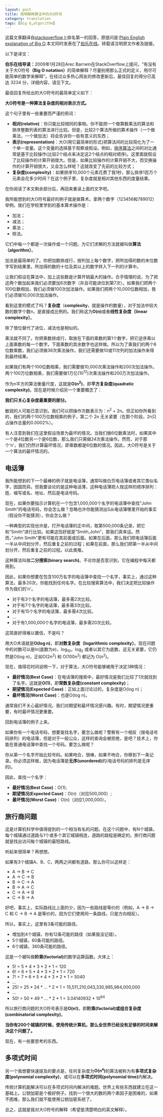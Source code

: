 ```yaml
---
layout: post
title: 简明解释算法中的大O符号
category: translation
tags: [Big O,algorithm]
---
```


这篇文章翻译自[stackoverflow](http://stackoverflow.com/questions/487258/plain-english-explanation-of-big-o/487278#487278)上排名第一的回答，原提问是:[Plain English explanation of Big O](http://stackoverflow.com/questions/487258/plain-english-explanation-of-big-o).本文同时发表在了[伯乐在线](http://blog.jobbole.com/55184/)。转载请注明原文作者及链接。

以下是译文：

<p><strong>伯乐在线导读：</strong>2009年1月28日Arec Barrwin在StackOverflow上提问，“有没有关于大O符号<b>（Big O notation）</b>的简单解释？尽量别用那么正式的定义，用尽可能简单的数学来解释”。在经过众多热心网友的修改更新后，最佳回复的得分已高达 3234 分，详细内容，请见下文。</p>
<p>最佳回复所给出的大O符号的最简单定义如下：</p>
<p><strong>大O符号是一种算法复杂度的相对表示方式。</strong></p>
<p>这个句子里有一些重要而严谨的用词：</p>
<ul>
<li><strong>相对(relative)</strong>：你只能比较相同的事物。你不能把一个做算数乘法的算法和排序整数列表的算法进行比较。但是，比较2个算法所做的算术操作（一个做乘法，一个做加法）将会告诉你一些有意义的东西；</li>
<li><strong>表示(representation)</strong>：大O(用它最简单的形式)把算法间的比较简化为了一个单一变量。这个变量的选择基于观察或假设。例如，<span class='wp_keywordlink'><a href="http://blog.jobbole.com/11745/" title="视觉直观感受 7 种常用的排序算法" target="_blank">排序算法</a></span>之间的对比通常是基于比较操作(比较2个结点来决定这2个结点的相对顺序)。这里面就假设了比较操作的计算开销很大。但是，如果比较操作的计算开销不大，而交换操作的计算开销很大，又会怎么样呢？这就改变了先前的比较方式；</li>
<li><strong>复杂度(complexity)</strong>：如果排序10,000个元素花费了我1秒，那么排序1百万个元素会花多少时间？在这个例子里，复杂度就是相对其他东西的度量结果。</li>
</ul>
<p>在你阅读了本文剩余部分后，再回来重读上面的文字吧。</p>
<p>我所能想到的大O符号最好的例子就是做算术。拿两个数字（123456和789012）举例。我们在学校里学到的基本算术操作是：</p>
<ul>
<li>加法；</li>
<li>减法；</li>
<li>乘法；</li>
<li>除法。</li>
</ul>
<p>它们中每一个都是一次操作或一个问题。为它们求解的方法就被叫做<strong>算法（algorithm）</strong>。</p>
<p>加法是最简单的了。你把加数排成行，按列加上每个数字，把所加得的数的末位数字写到结果里。所加得的数的十位及其以上的数字转入下一列的计算中。</p>
<p>让我们假设在算法中，加上这些数是计算开销最大的操作。合乎情理的说，为了把这两个数加起来我们必须要加6次数字（并且可能进位到第7次）。如果我们把两个100位数相加，我们必须做100次加法操作。如果我们把两个10,000位数相加，我们必须做10,000次加法操作。</p>
<p>看到这里的模式了吗？<strong>复杂度</strong>（<strong>complexity</strong>，就是操作的数量），对于加法中较大数的数字个数n，是直接成比例的。我们称这为<strong>O(n)</strong>或者<strong>线性复杂度（linear complexity）</strong>。</p>
<p>除了借位替代了进位，减法也是相似的。</p>
<p>乘法就不同了。你把乘数排成行，取放在下面的乘数的第1个数字，把它逆序乘以上面乘数的每一个数字。下面乘数的其余数字也这样做。所以为了乘我们的两个6位数乘数，我们必须做36次乘法操作。我们还需要做10或11次列的加法操作来得到最终结果。</p>
<p>如果我们有两个100位数相乘，我们需要做10,000次乘法操作和200次加法操作。两个100万位数相乘，我们需要做1万亿(10<sup>12</sup>)次乘法操作和200万次加法操作。</p>
<p>作为n平方的算法衡量尺度，这就是<strong>O(n<sup>2</sup>)</strong>，即<strong>平方复杂度(quadratic complexity)</strong>。现在是时候介绍另一个重要概念了：</p>
<p><strong>我们只关心复杂度最重要的部分。</strong></p>
<p>敏锐的人可能已意识到，我们可以把操作次数表示为：n<sup>2</sup> + 2n。但正如你所看到的，我们的两个100万位数相乘的例子，第二个 2n 无关紧要（在那个阶段，2n只占操作总量的0.0002%）。</p>
<p>有人注意到我们在这里假设场景为最坏的情况。当我们做6位数乘法时，如果其中一个是4位数另一个是6位数，那么我们只需做24次乘法操作。然而，对于那个&#8217;n'，我们仍然计算最坏情况，即乘数都是6位数的情况。因此，大O符号是关于一个算法的最坏情况的。</p>
<h2>电话簿</h2>
<p>我所能想到的下一个最棒的例子就是电话簿，通常叫做白页电话簿或者其它类似名字，因国而异。但我要谈论的是这种电话薄，这种电话薄把人按这样的顺序排列：姓、缩写或名、地址、然后是电话号码。</p>
<p>现在，如果你要指示计算机在一个包含1,000,000个名字的电话簿中查找&#8221;John Smith&#8221;的电话号码，你会怎么做？忽略也许你能猜测出S从电话簿哪里开始的事实（假设你不能猜测），你会怎么做？</p>
<p>一种典型的实现也许是，打开电话簿的正中间，取第500,000条记录，把它和&#8221;Smith&#8221;进行比较。如果这恰好就是&#8221;Smith,John&#8221;，那我们真幸运。然而，&#8221;John Smith&#8221;更有可能在其前面或后面。如果在后面，那么我们把电话簿后面一半从中间划分开，然后重复之前的过程；如果在前面，那么我们把第一半从中间划分开，然后重复之前的过程。以此类推。</p>
<p>这种算法叫做<strong>二分搜索(binary search)</strong>。不论你是否意识到，它在编程中每天都用到。</p>
<p>因此，如果你想要在包含100万名字的电话簿中查找一个名字，事实上，通过这种算法，最多20次，你能找到任何名字。在比较搜索算法中，我们决定把比较操作作为我们的&#8217;n'。</p>
<ul>
<li>对于有3个名字的电话簿，最多需2次比较。</li>
<li>对于有7个名字的电话簿，最多需3次比较。</li>
<li>对于有15个名字的电话簿，最多需4次比较。</li>
<li>&#8230;</li>
<li>对于有1,000,000个名字的电话簿，最多需20次比较。</li>
</ul>
<p>这简直好得难以置信，不是吗？</p>
<p>用大O术语就是<strong>O(log n)</strong>，即<strong>对数复杂度（logarithmic complexity）</strong>。现在问题中的对数可以是ln(底数为e)，log<sub>10</sub>，log<sub>2</sub> 或者以其它为底数，这无关紧要，它仍然是O(log n)，正如O(2n<sup>2</sup>) 和 O(100n<sup>2</sup>) 都记为 O(n<sup>2</sup>)。</p>
<p>现在，值得花时间说明一下，对于算法，大O符号能够被用于决定3种情况：</p>
<ul>
<li><strong>最好情况(Best Case)</strong>：在电话簿的搜索中，最好情况是我们比较了1次就找到了名字。这就是<strong>O(1)</strong>，即<strong>常数复杂度(constant complexity)</strong>；</li>
<li><strong>期望情况(Expected Case)</strong>：正如上面讨论过的，复杂度是O(log n)；</li>
<li><strong>最坏情况(Worst Case)</strong>：也是O(log n)。</li>
</ul>
<p>通常我们不关心最好情况。我们对期望和最坏情况感兴趣。有时，期望情况更重要，有时最坏情况更重要。</p>
<p>回到电话簿的例子上来。</p>
<p>如果你有一个电话号码，想要查找名字，要怎么做呢？警察有一个相反（按电话号码排列）的电话簿，但是对于一般公众，这样的查询会被拒绝，是吧？技术上，你能在普通电话簿中查找一个号码。要怎么做呢？</p>
<p>你从第一个名字开始比较号码。如果吻合，很棒，如果不吻合，你移到下一条记录。你必须这样做，因为电话簿是<strong>无序(unordered)</strong>的(电话号码的排列是无序的)。</p>
<p>因此，查找一个名字：</p>
<ul>
<li><strong>最好情况(Best Case)</strong>：O(1);</li>
<li><strong>期望情况(Expected Case)</strong>：O(n)（对应500,000）;</li>
<li><strong>最坏情况(Worst Case)</strong>：O(n)（对应1,000,000）。</li>
</ul>
<h2>旅行商问题</h2>
<p>这是计算机科学中值得提到的一个相当有名的问题。在这个问题中，有N个城镇，每个城镇通过道路与1个或多个其它城镇相连，道路的路程是确定的。旅行商问题就是找出访问每个城镇的最短路线。</p>
<p>听起来很简单？再想想。</p>
<p>如果有3个城镇A、B、C，两两之间都有道路，那么你可以这样走：</p>
<ul>
<li>A -&gt; B -&gt; C</li>
<li>A -&gt; C -&gt; B</li>
<li>B -&gt; C -&gt; A</li>
<li>B -&gt; A -&gt; C</li>
<li>C -&gt; A -&gt; B</li>
<li>C -&gt; B -&gt; A</li>
</ul>
<p>好吧，事实上，实际路线比上面的少，因为一些路线是等价的（例如，A -&gt; B -&gt; C 和 C -&gt; B -&gt; A 是等价的，因为它们使用同一条路线，只是方向相反）。</p>
<p>所以，事实上，这里有3条可能的路径。</p>
<ul>
<li>增加到4个城镇，你有12条可能的路径（如果我没记错）。</li>
<li>5个城镇，60条可能的路径。</li>
<li>6个城镇，360条可能的路径。</li>
</ul>
<p>这是一个被叫做<strong>阶乘(factorial)</strong>的数学运算函数。大体上：</p>
<ul>
<li>5! = 5 * 4 * 3 * 2 * 1 = 120</li>
<li>6! = 6 * 5 * 4 * 3 * 2 * 1 = 720</li>
<li>7! = 7 * 6 * 5 * 4 * 3 * 2 * 1 = 5040</li>
<li>&#8230;</li>
<li>25! = 25 * 24 * … * 2 * 1 = 15,511,210,043,330,985,984,000,000</li>
<li>&#8230;</li>
<li>50! = 50 * 49 * … * 2 * 1 = 3.04140932 * 10<sup>64</sup></li>
</ul>
<p>所以旅行商问题的大O符号表示是<strong>O(n!)</strong>，即<strong>阶乘(factorial)或组合复杂度(combinatorial complexity)</strong>。</p>
<p><strong>当你有200个城镇的时候，使用传统计算机，那么全世界已经没有足够的时间来解决这个问题了。</strong></p>
<p>现在，有一些要思考的东西。</p>
<h2>多项式时间</h2>
<p>另一个我想要快速提及的要点是，任何复杂度为<strong>O(n<sup>a</sup>)</strong>的算法被称为有<strong>多项式复杂度(polynomial complexity)</strong>，或可以在<strong>多项式时间(polynomial time)</strong>内解决。</p>
<p>传统计算机能解决可以在多项式时间内解决的难题。世界上有些东西就建立在这一基础上。公钥加密是个极好例子。找到一个很大的数的两个素因子是困难的，如果不困难，那么我们就不能使用公钥加密系统了。</p>
<p>总之，这就是我对大O符号的解释（希望是清楚明白的英文解释）。</p>

